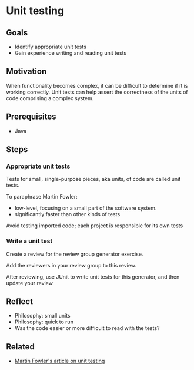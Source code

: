 # Unit testing

## Goals

* Identify appropriate unit tests
* Gain experience writing and reading unit tests

## Motivation

When functionality becomes complex, it can be difficult to determine if it is working correctly. Unit tests can help assert the correctness of the units of code comprising a complex system.

## Prerequisites

* Java

## Steps

### Appropriate unit tests

Tests for small, single-purpose pieces, aka units, of code are called unit tests.

To paraphrase Martin Fowler:
* low-level, focusing on a small part of the software system. 
* significantly faster than other kinds of tests

Avoid testing imported code; each project is responsible for its own tests

### Write a unit test

Create a review for the review group generator exercise.

Add the reviewers in your review group to this review.

After reviewing, use JUnit to write unit tests for this generator, and then update your review.

## Reflect

* Philosophy: small units
* Philosophy: quick to run
* Was the code easier or more difficult to read with the tests?

## Related

* [Martin Fowler's article on unit testing](http://martinfowler.com/bliki/UnitTest.html)